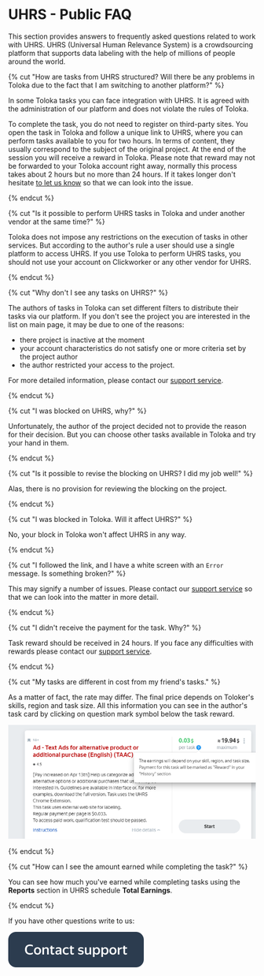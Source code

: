 # UHRS - Public FAQ

This section provides answers to frequently asked questions related to work with UHRS. UHRS (Universal Human Relevance System) is a crowdsourcing platform that supports data labeling with the help of millions of people around the world.

{% cut "How are tasks from UHRS structured? Will there be any problems in Toloka due to the fact that I am switching to another platform?" %}

In some Toloka tasks you can face integration with UHRS. It is agreed with the administration of our platform and does not violate the rules of Toloka.

To complete the task, you do not need to register on third-party sites. You open the task in Toloka and follow a unique link to UHRS, where you can perform tasks available to you for two hours. In terms of content, they usually correspond to the subject of the original project. At the end of the session you will receive a reward in Toloka. Please note that reward may not be forwarded to your Toloka account right away, normally this process takes about 2 hours but no more than 24 hours. If it takes longer don't hesitate [to let us know](troubleshooting/troubleshooting.md#no_tasks) so that we can look into the issue.

{% endcut %}

{% cut "Is it possible to perform UHRS tasks in Toloka and under another vendor at the same time?" %}

Toloka does not impose any restrictions on the execution of tasks in other services. But according to the author's rule a user should use a single platform to access UHRS. If you use Toloka to perform UHRS tasks, you should not use your account on Clickworker or any other vendor for UHRS.

{% endcut %}

{% cut "Why don't I see any tasks on UHRS?" %}

The authors of tasks in Toloka can set different filters to distribute their tasks via our platform. If you don't see the project you are interested in the list on main page, it may be due to one of the reasons:

- there project is inactive at the moment
- your account characteristics do not satisfy one or more criteria set by the project author
- the author restricted your access to the project.

For more detailed information, please contact our [support service](troubleshooting/troubleshooting.md#no_tasks).

{% endcut %}

{% cut "I was blocked on UHRS, why?" %}

Unfortunately, the author of the project decided not to provide the reason for their decision. Вut you can choose other tasks available in Toloka and try your hand in them.

{% endcut %}

{% cut "Is it possible to revise the blocking on UHRS? I did my job well!" %}

Alas, there is no provision for reviewing the blocking on the project.

{% endcut %}

{% cut "I was blocked in Toloka. Will it affect UHRS?" %}

No, your block in Toloka won't affect UHRS in any way.

{% endcut %}

{% cut "I followed the link, and I have a white screen with an `Error` message. Is something broken?" %}

This may signify a number of issues. Please contact our [support service](troubleshooting/troubleshooting.md#no_tasks) so that we can look into the matter in more detail.

{% endcut %}

{% cut "I didn't receive the payment for the task. Why?" %}

Task reward should be received in 24 hours. If you face any difficulties with rewards please contact our [support service](troubleshooting/troubleshooting.md#no_tasks).

{% endcut %}

{% cut "My tasks are different in cost from my friend's tasks." %}

As a matter of fact, the rate may differ. The final price depends on Toloker's skills, region and task size. All this information you can see in the author's task card by clicking on question mark symbol below the task reward.

![](../_assets/cost.png)

{% endcut %}

{% cut "How can I see the amount earned while completing the task?" %}

You can see how much you've earned while completing tasks using the **Reports** section in UHRS schedule **Total Earnings**.

{% endcut %}

If you have other questions write to us:

[![](../_assets/buttons/contact-support.svg)](troubleshooting/troubleshooting.md#no_tasks)

